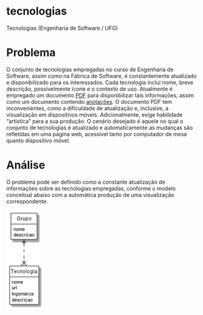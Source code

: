 # tecnologias

Tecnologias (Engenharia de Software / UFG)

# Problema

O conjunto de tecnologias empregadas no curso de Engenharia de Software, assim como na Fábrica de Software, é constantemente atualizado e disponibilizado para os interessados. Cada tecnologia inclui nome, breve descrição, possivelmente ícone e o contexto de uso. Atualmente é empregado um documento [PDF](https://ww2.inf.ufg.br/~fabio/terreno-ferramentas.pdf) para disponibilizar tais informações, assim como um documento contendo [anotações](https://docs.google.com/document/d/1kiniQskETRJu6T3-n5gAvYfKyh11xKVsJ8FkqNSGW6g/edit#heading=h.uwtpzkmp9874). O documento PDF tem inconvenientes, como a dificuldade de atualização e, inclusive, a visualização em dispositivos móveis. Adicionalmente, exige habilidade “artística” para a sua produção. O cenário desejado é aquele no qual o conjunto de tecnologias é atualizado e automaticamente as mudanças são refletidas em uma página web, acessível tanto por computador de mesa quanto dispositivo móvel.

# Análise

O problema pode ser definido como a constante atualização de informações sobre as tecnologias
empregadas, conforme o modelo conceitual abaixo com a automática produção de uma visualização
correspondente.

<img src="https://github.com/kyriosdata/tecnologias/blob/main/imagens/modelo.png" width="100px">

